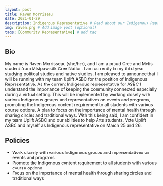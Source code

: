 ```yaml
---
layout: post
title: Raven Morriseau
date: 2021-01-29
description: Indigenous Representative # Read about our Indigenous Representative and her policies
img: raven.png # Add image post (optional)
tags: [Community Representative] # add tag
---
```

## Bio
My name is Raven Morrisseau (she/her), and I am a proud Cree and Metis student from Misipawistik Cree Nation. I am currently in my third year studying political studies and native studies. I am pleased to announce that I will be running with my team Uplift ASBC for the position of Indigenous Representative. As the current Indigenous representative for ASBC I understand the importance of keeping the community connected especially during a virtual setting. This will be implemented by working closely with various Indigenous groups and representatives on events and programs, promoting the Indigenous content requirement to all students with various course options. A plan to focus on the importance of mental health through sharing circles and traditional ways. With this being said, I am confident in my team Uplift ASBC and our abilities to help Arts students. Vote Uplift ASBC and myself as Indigenous representative on March 25 and 26. 

## Policies
- Work closely with various Indigenous groups and representatives on events and programs
- Promote the Indigenous content requirement to all students with various course options
- Focus on the importance of mental health through sharing 
circles and traditional ways
